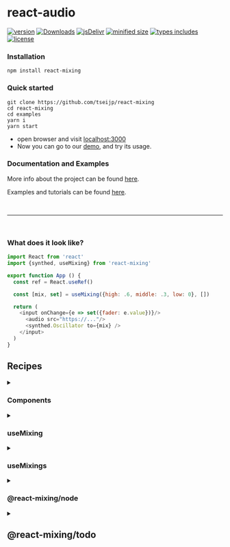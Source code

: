 # react-audio

[![ version ](
    https://img.shields.io/npm/v/react-mixing)](
    https://npmjs.com/package/react-mixing)
[![ Downloads ](
    https://img.shields.io/npm/dm/react-mixing.svg)](
    https://npmjs.com/package/react-mixing)
[![ jsDelivr ](
    https://badgen.net/jsdelivr/hits/npm/react-mixing)](
    https://www.jsdelivr.com/package/npm/react-mixing)
[![ minified size ](
    https://badgen.net/bundlephobia/minzip/react-mixing)](
    https://bundlephobia.com/result?p=react-mixing@latest)
[![ types includes ](
    https://badgen.net/npm/types/react-mixing)](
    https://www.npmjs.com/package/react-mixing)
[![ license ](
    https://badgen.net/npm/license/react-mixing)](
    https://www.npmjs.com/package/react-mixing)

### Installation

```shell
npm install react-mixing
```

### Quick started

```shell
git clone https://github.com/tseijp/react-mixing
cd react-mixing
cd examples
yarn i
yarn start
```

- open browser and visit [localhost:3000](http://localhost:3000)
- Now you can go to our [demo](http://tsei.jp/rmix), and try its usage.


### Documentation and Examples

More info about the project can be found [here](https://tsei.jp/rmix/docs/intro.md).

Examples and tutorials can be found [here](https://tsei.jp/rmix/examples/intro.md).

<br/>
<hr/>
</br/>


### What does it look like?

```js
import React from 'react'
import {synthed, useMixing} from 'react-mixing'

export function App () {
  const ref = React.useRef()

  const [mix, set] = useMixing({high: .6, middle: .3, low: 0}, [])

  return (
    <input onChange={e => set({fader: e.value})}/>
      <audio src="https://..."/>
      <synthed.Oscillator to={mix} />
    </input>
  )
}
```

## Recipes

<details>
<summary>

### Components

</summary>

```js
const [toggle, set] = useState(1)
const handle = () => set(p => Number(!p))
render (
  <synthed.Oscillator>
    <Mixing immediate={toggle}>
      {value =>
        <a.button onClick={handle}>
          {value}
        </a.button>
      }
    </Mixing>
  </synthed.Oscillator>
)
```

</details>



<details>
<summary>

### useMixing

</summary>


```js
import {synthed, useMixing} from 'react-mixing'

const [mix, set] = useMixing({high: .6, middle: .3, low: 0}, [])

render (
  <synthed.Oscillator to={mix}>
    <input onChange={e => set({fader: e.value})}/>
  </synthed.Oscillator>
)
```

</details>

<details>
<summary>

### useMixings

</summary>

```js
import {synthed, useMixings} from 'react-mixing'
const [mixs, set] = useMixings(2, i => ({high: i*.6, mid: i*.3, low: i}))

render ({mixs.map(mix =>
  <synthed.Oscillator from={mix}>
)})
```

</details>

<details>
<summary>

### @react-mixing/node

</summary>

```js
import s from 'react-mixing'

const [toggle, set] = useState(false)

render (
  <button onClick={() => set(p => !p)}>
    {toggle? 'Stop': 'Start'}
    <s.Oscillator immediate>
      <s.Filter row={0} mid={.5}/>
        <s.Gain value={toggle} destination>
      </s.Filter>
    </s.Oscillator>
  </button>
)
```

</details>

<details>
<summary>

## @react-mixing/todo

</summary>

### with React Spring

```js
render (
  <synthed.Oscillator>
    <Mixing>
      {value =>
        <animated.div>{value}</animated.div>
      }
    </Mixing>
  </synthed.Oscillator>
)
```

### MixingContext && useMixingContext

```js
function Element (props) {
  const [{value}] = useMixingContext()
  return (
    <animated.div>{value}</animated.div>
  )
}

render (
  <synthed.Oscillator>
    <MixingContext>
      {[...Array(100).keys()].map(key =>
        <Element key={key}/>
      )}
    </MixingContext>
  <synthed.Oscillator>
)
```

### Mixing from Web Speech API

```js
const Input = synthed.Speech`HELLO WORLD`

render (
  <Input lang='ja'>
    {({value}) =>
      <animated.div>{value}</animated.div>
    }
  </Input>
)
```

###  SynthWorklet

```js
const Noise = synthed(props => ({process (inputs, outputs, parameters) {
    const output = outputs[0];
    for (let channel = 0; channel < output.length; ++channel) {
        const outputChannel = output[channel];
        for (let i = 0; i < outputChannel.length; ++i)
            outputChannel[i] = 2 * (Math.random() - 0.5)
    }
    return true;
}}))

render (
  <Noise destination/>
)
```
